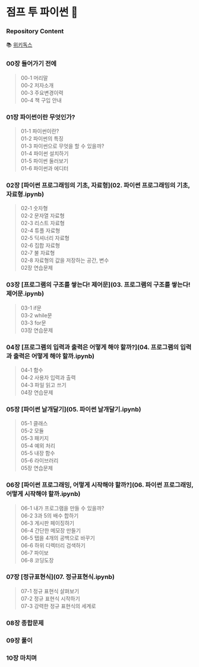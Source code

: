 # 점프 투 파이썬 🐥

### Repository Content
   📚 [위키독스](https://wikidocs.net/book/1)

### 00장 들어가기 전에
> 00-1 머리말   
> 00-2 저자소개   
> 00-3 주요변경이력   
> 00-4 책 구입 안내   

  
### 01장 파이썬이란 무엇인가?
> 01-1 파이썬이란?   
> 01-2 파이썬의 특징   
> 01-3 파이썬으로 무엇을 할 수 있을까?   
> 01-4 파이썬 설치하기   
> 01-5 파이썬 둘러보기   
> 01-6 파이썬과 에디터   


### 02장 [파이썬 프로그래밍의 기초, 자료형](02. 파이썬 프로그래밍의 기초, 자료형.ipynb)
> 02-1 숫자형   
> 02-2 문자열 자료형   
> 02-3 리스트 자료형   
> 02-4 튜플 자료형   
> 02-5 딕셔너리 자료형   
> 02-6 집합 자료형   
> 02-7 불 자료형   
> 02-8 자료형의 값을 저장하는 공간, 변수   
> 02장 연습문제    


### 03장 [프로그램의 구조를 쌓는다! 제어문](03. 프로그램의 구조를 쌓는다! 제어문.ipynb)
> 03-1 if문   
> 03-2 while문   
> 03-3 for문   
> 03장 연습문제   


### 04장 [프로그램의 입력과 출력은 어떻게 해야 할까?](04. 프로그램의 입력과 출력은 어떻게 해야 할까.ipynb)
> 04-1 함수   
> 04-2 사용자 입력과 출력   
> 04-3 파일 읽고 쓰기   
> 04장 연습문제   


### 05장 [파이썬 날개달기](05. 파이썬 날개달기.ipynb)
> 05-1 클래스   
> 05-2 모듈   
> 05-3 패키지   
> 05-4 예외 처리   
> 05-5 내장 함수   
> 05-6 라이브러리   
> 05장 연습문제    


### 06장 [파이썬 프로그래밍, 어떻게 시작해야 할까?](06. 파이썬 프로그래밍, 어떻게 시작해야 할까.ipynb)
> 06-1 내가 프로그램을 만들 수 있을까?   
> 06-2 3과 5의 배수 합하기   
> 06-3 게시판 페이징하기   
> 06-4 간단한 메모장 만들기   
> 06-5 탭을 4개의 공백으로 바꾸기   
> 06-6 하위 디렉터리 검색하기   
> 06-7 파이보   
> 06-8 코딩도장   


### 07장 [정규표현식](07. 정규표현식.ipynb)
> 07-1 정규 표현식 살펴보기   
> 07-2 정규 표현식 시작하기   
> 07-3 강력한 정규 표현식의 세계로   


### 08장 종합문제


### 09장 풀이


### 10장 마치며
